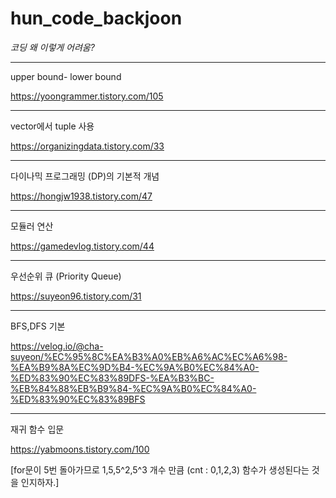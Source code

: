 # hun_code_backjoon

*코딩 왜 이렇게 어려움?*


-------------------------

upper bound- lower bound

https://yoongrammer.tistory.com/105

----------------------------
vector에서 tuple 사용

https://organizingdata.tistory.com/33

-------------------------------

다이나믹 프로그래밍 (DP)의 기본적 개념

https://hongjw1938.tistory.com/47

--------------------

모듈러 연산

https://gamedevlog.tistory.com/44

-----------------------------

우선순위 큐 (Priority Queue) 

https://suyeon96.tistory.com/31

------------------------------

BFS,DFS 기본

https://velog.io/@cha-suyeon/%EC%95%8C%EA%B3%A0%EB%A6%AC%EC%A6%98-%EA%B9%8A%EC%9D%B4-%EC%9A%B0%EC%84%A0-%ED%83%90%EC%83%89DFS-%EA%B3%BC-%EB%84%88%EB%B9%84-%EC%9A%B0%EC%84%A0-%ED%83%90%EC%83%89BFS

-----------------------------

재귀 함수 입문

https://yabmoons.tistory.com/100

[for문이 5번 돌아가므로 1,5,5^2,5^3 개수 만큼 (cnt : 0,1,2,3) 함수가 생성된다는 것을 인지하자.]
